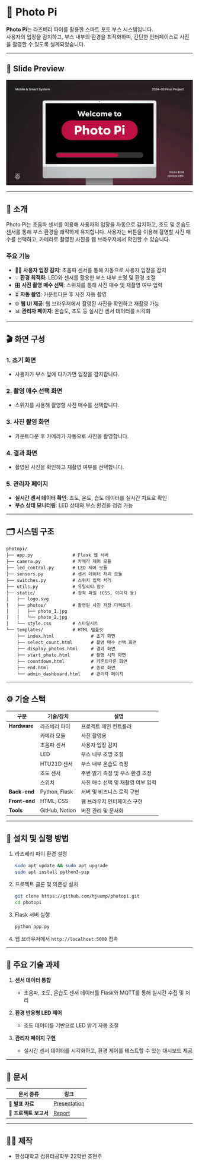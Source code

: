 # 📸 Photo Pi

**Photo Pi**는 라즈베리 파이를 활용한 스마트 포토 부스 시스템입니다.  
사용자의 입장을 감지하고, 부스 내부의 환경을 최적화하며, 간단한 인터페이스로 사진을 촬영할 수 있도록 설계되었습니다.

---

## 🎥 Slide Preview

![Presentation Slides](docs/slides.gif)  

---

## 📝 소개

Photo Pi는 초음파 센서를 이용해 사용자의 입장을 자동으로 감지하고, 조도 및 온습도 센서를 통해 부스 환경을 쾌적하게 유지합니다. 사용자는 버튼을 이용해 촬영할 사진 매수를 선택하고, 카메라로 촬영한 사진을 웹 브라우저에서 확인할 수 있습니다.

### 주요 기능
- 🕵️‍♂️ **사용자 입장 감지**: 초음파 센서를 통해 자동으로 사용자 입장을 감지
- 💡 **환경 최적화**: LED와 센서를 활용한 부스 내부 조명 및 환경 조절
- 🎛 **사진 촬영 매수 선택**: 스위치를 통해 사진 매수 및 재촬영 여부 입력
- ⏳ **자동 촬영**: 카운트다운 후 사진 자동 촬영
- 🌐 **웹 UI 제공**: 웹 브라우저에서 촬영된 사진을 확인하고 재촬영 가능
- 📊 **관리자 페이지**: 온습도, 조도 등 실시간 센서 데이터를 시각화

---

## 🎬 화면 구성

### 1. 초기 화면
   - 사용자가 부스 앞에 다가가면 입장을 감지합니다.

### 2. 촬영 매수 선택 화면
   - 스위치를 사용해 촬영할 사진 매수를 선택합니다.

### 3. 사진 촬영 화면
   - 카운트다운 후 카메라가 자동으로 사진을 촬영합니다.

### 4. 결과 화면
   - 촬영된 사진을 확인하고 재촬영 여부를 선택합니다.

### 5. 관리자 페이지
   - **실시간 센서 데이터 확인**: 조도, 온도, 습도 데이터를 실시간 차트로 확인
   - **부스 상태 모니터링**: LED 상태와 부스 환경을 점검 가능

---

## 🗂 시스템 구조

```plaintext
photopi/
├── app.py               # Flask 웹 서버
├── camera.py            # 카메라 제어 모듈
├── led_control.py       # LED 제어 모듈
├── sensors.py           # 센서 데이터 처리 모듈
├── switches.py          # 스위치 입력 처리
├── utils.py             # 유틸리티 함수
├── static/              # 정적 파일 (CSS, 이미지 등)
│   ├── logo.svg
│   ├── photos/          # 촬영된 사진 저장 디렉토리
│   │   ├── photo_1.jpg
│   │   └── photo_2.jpg
│   └── style.css        # 스타일시트
└── templates/           # HTML 템플릿
    ├── index.html              # 초기 화면
    ├── select_count.html       # 촬영 매수 선택 화면
    ├── display_photos.html     # 결과 화면
    ├── start_photo.html        # 촬영 시작 화면
    ├── countdown.html          # 카운트다운 화면
    ├── end.html                # 종료 화면
    └── admin_dashboard.html    # 관리자 페이지
```

---

## ⚙ 기술 스택

| **구분**       | **기술/장치**                    | **설명**                                   |
|----------------|----------------------------------|-------------------------------------------|
| **Hardware**   | 라즈베리 파이                   | 프로젝트 메인 컨트롤러                    |
|                | 카메라 모듈                     | 사진 촬영용                               |
|                | 초음파 센서                     | 사용자 입장 감지                          |
|                | LED                             | 부스 내부 조명 조절                       |
|                | HTU21D 센서                    | 부스 내부 온습도 측정                     |
|                | 조도 센서                       | 주변 밝기 측정 및 부스 환경 조정          |
|                | 스위치                          | 사진 매수 선택 및 재촬영 여부 입력        |
| **Back-end**   | Python, Flask                   | 서버 및 비즈니스 로직 구현                |
| **Front-end**  | HTML, CSS                       | 웹 브라우저 인터페이스 구현               |
| **Tools**      | GitHub, Notion                  | 버전 관리 및 문서화                       |

---

## 🚀 설치 및 실행 방법

1. 라즈베리 파이 환경 설정
    ```bash
    sudo apt update && sudo apt upgrade
    sudo apt install python3-pip
    ```

2. 프로젝트 클론 및 의존성 설치
    ```bash
    git clone https://github.com/hjuump/photopi.git
    cd photopi
    ```

3. Flask 서버 실행
    ```bash
    python app.py
    ```

4. 웹 브라우저에서 `http://localhost:5000` 접속

---

## 🎯 주요 기술 과제

1. **센서 데이터 통합**  
   - 초음파, 조도, 온습도 센서 데이터를 Flask와 MQTT를 통해 실시간 수집 및 처리

2. **환경 반응형 LED 제어**  
   - 조도 데이터를 기반으로 LED 밝기 자동 조절

3. **관리자 페이지 구현**  
   - 실시간 센서 데이터를 시각화하고, 환경 제어를 테스트할 수 있는 대시보드 제공

---

## 📂 문서

| **문서 종류**       | **링크**                      |
|---------------------|-------------------------------|
| **📖 발표 자료**    | [Presentation](docs/slides.pdf) |
| **📑 프로젝트 보고서**| [Report](docs/report.pdf)      |

---

## 👩‍💻 제작

- 한성대학교 컴퓨터공학부 22학번 조현주
